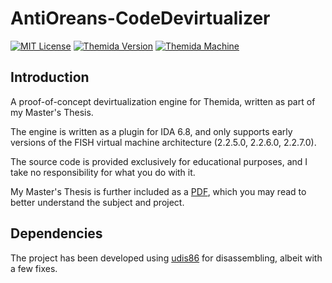 # AntiOreans-CodeDevirtualizer
[![MIT License](https://img.shields.io/badge/License-MIT-green.svg)](../LICENSE.md)
[![Themida Version](https://img.shields.io/badge/Themida-2%2e2%2e5%2e0%20%2f%202%2e2%2e6%2e0%20%2f%202%2e2%2e7%2e0-red.svg)](https://www.oreans.com/ThemidaAllWhatsNew.php)
[![Themida Machine](https://img.shields.io/badge/Machine-FISH-007bb8.svg)](#)

## Introduction
A proof-of-concept devirtualization engine for Themida, written as part of my Master's Thesis.

The engine is written as a plugin for IDA 6.8, and only supports early versions of the FISH virtual machine architecture (2.2.5.0, 2.2.6.0, 2.2.7.0).

The source code is provided exclusively for educational purposes, and I take no responsibility for what you do with it.

My Master's Thesis is further included as a [PDF](Master's%20Thesis.pdf), which you may read to better understand the subject and project.

## Dependencies

The project has been developed using [udis86](https://github.com/vmt/udis86) for disassembling, albeit with a few fixes.
